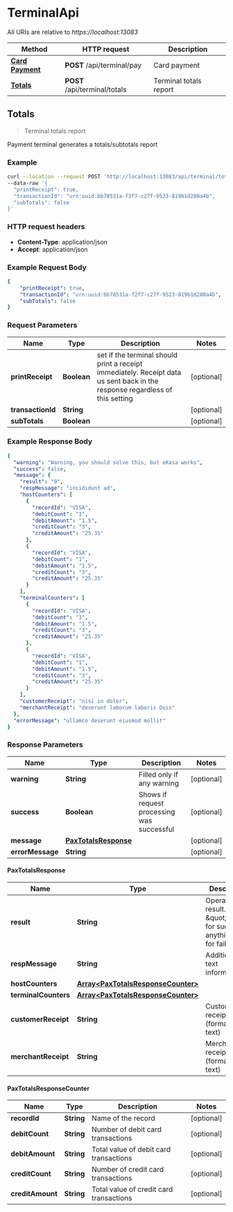 # TerminalApi

All URIs are relative to *https://localhost:13083*

Method | HTTP request | Description
------------- | ------------- | -------------
[**Card Payment**](TerminalCardPaymentApi.md#CardPayment) | **POST** /api/terminal/pay | Card payment
[**Totals**](TerminalTotalsApi.md#Totals) | **POST** /api/terminal/totals | Terminal totals report

## Totals

> Terminal totals report

Payment terminal generates a totals/subtotals report

### Example

```bash
curl --location --request POST 'http://localhost:13083/api/terminal/totals' \
--data-raw '{
  "printReceipt": true,
  "transactionId": "urn:uuid:bb78531a-f2f7-c27f-9523-819b1d280a4b",
  "subTotals": false
}'
```

### HTTP request headers

- **Content-Type**: application/json
- **Accept**: application/json

### Example Request Body

```yaml
{
    "printReceipt": true,
    "transactionId": "urn:uuid:bb78531a-f2f7-c27f-9523-819b1d280a4b",
    "subTotals": false
}
```

### Request Parameters

Name | Type | Description | Notes
------------ | ------------- | ------------- | -------------
**printReceipt** | **Boolean** | set if the terminal should print a receipt immediately. Receipt data us sent back in the response regardless of this setting | [optional] 
**transactionId** | **String** |  | [optional] 
**subTotals** | **Boolean** |  | [optional] 

### Example Response Body

```yaml
{
  "warning": "Warning, you should solve this, but eKasa works",
  "success": false,
  "message": {
    "result": "0",
    "respMessage": "incididunt ad",
    "hostCounters": [
      {
        "recordId": "VISA",
        "debitCount": "1",
        "debitAmount": "1.5",
        "creditCount": "3",
        "creditAmount": "25.35"
      },
      {
        "recordId": "VISA",
        "debitCount": "1",
        "debitAmount": "1.5",
        "creditCount": "3",
        "creditAmount": "25.35"
      }
    ],
    "terminalCounters": [
      {
        "recordId": "VISA",
        "debitCount": "1",
        "debitAmount": "1.5",
        "creditCount": "3",
        "creditAmount": "25.35"
      },
      {
        "recordId": "VISA",
        "debitCount": "1",
        "debitAmount": "1.5",
        "creditCount": "3",
        "creditAmount": "25.35"
      }
    ],
    "customerReceipt": "nisi in dolor",
    "merchantReceipt": "deserunt laborum laboris Duis"
  },
  "errorMessage": "ullamco deserunt eiusmod mollit"
}
```

### Response Parameters

Name | Type | Description | Notes
------------ | ------------- | ------------- | -------------
**warning** | **String** | Filled only if any warning | [optional] 
**success** | **Boolean** | Shows if request processing was successful | [optional] 
**message** | [**PaxTotalsResponse**](TerminalTotalsApi.md#PaxTotalsResponse) |  | [optional] 
**errorMessage** | **String** |  | [optional] 

#### PaxTotalsResponse

Name | Type | Description | Notes
------------ | ------------- | ------------- | -------------
**result** | **String** | Operation result. \&quot;0\&quot; for success, anything else for failure | [optional] 
**respMessage** | **String** | Additional text information. | [optional] 
**hostCounters** | [**Array&lt;PaxTotalsResponseCounter&gt;**](TerminalTotalsApi.md#PaxTotalsResponseCounter) |  | [optional] 
**terminalCounters** | [**Array&lt;PaxTotalsResponseCounter&gt;**](TerminalTotalsApi.md#PaxTotalsResponseCounter) |  | [optional] 
**customerReceipt** | **String** | Customer receipt (formatted text) | [optional] 
**merchantReceipt** | **String** | Merchant receipt (formatted text) | [optional] 

#### PaxTotalsResponseCounter

Name | Type | Description | Notes
------------ | ------------- | ------------- | -------------
**recordId** | **String** | Name of the record | [optional] 
**debitCount** | **String** | Number of debit card transactions | [optional] 
**debitAmount** | **String** | Total value of debit card transactions | [optional] 
**creditCount** | **String** | Number of credit card transactions | [optional] 
**creditAmount** | **String** | Total value of credit card transactions | [optional] 
